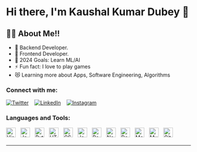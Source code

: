 # Hi there, I'm Kaushal Kumar Dubey 👋 

## 🧑‍💻 About Me!!

- 💼 Backend Developer.
- 🌄 Frontend Developer.
- 🥅 2024 Goals: Learn ML/AI
- ⚡ Fun fact: I love to play games
- 😻 Learning more about Apps, Software Engineering, Algorithms

### Connect with me:

[![Twitter](https://img.shields.io/badge/-Twitter-1DA1F2?style=flat&logo=Twitter&logoColor=white)](https://twitter.com/catrick_bateman)
&nbsp;&nbsp;
[![LinkedIn](https://img.shields.io/badge/-LinkedIn-0077B5?style=flat&logo=LinkedIn&logoColor=white)](https://linkedin.com/in/kaushal-kumar-dubey-607016285)
&nbsp;&nbsp;
[![Instagram](https://img.shields.io/badge/-Instagram-E4405F?style=flat&logo=Instagram&logoColor=white)](https://instagram.com/thenamelessking5)

### Languages and Tools:

<img align="left" alt="Visual Studio Code" width="26px" src="https://cdn.jsdelivr.net/gh/devicons/devicon/icons/vscode/vscode-original.svg" style="padding-right:10px;" />
<img align="left" alt="Java" width="26px" src="https://cdn.jsdelivr.net/gh/devicons/devicon/icons/java/java-original.svg" style="padding-right:10px;" />
<img align="left" alt="Python" width="26px" src="https://cdn.jsdelivr.net/gh/devicons/devicon/icons/python/python-original.svg" style="padding-right:10px;" />
<img align="left" alt="HTML5" width="26px" src="https://cdn.jsdelivr.net/gh/devicons/devicon/icons/html5/html5-original.svg" style="padding-right:10px;" />
<img align="left" alt="CSS3" width="26px" src="https://cdn.jsdelivr.net/gh/devicons/devicon/icons/css3/css3-original.svg" style="padding-right:10px;" />
<img align="left" alt="JavaScript" width="26px" src="https://cdn.jsdelivr.net/gh/devicons/devicon/icons/javascript/javascript-original.svg" style="padding-right:10px;" />
<img align="left" alt="React" width="26px" src="https://cdn.jsdelivr.net/gh/devicons/devicon/icons/react/react-original.svg" style="padding-right:10px;" />
<img align="left" alt="Node.js" width="26px" src="https://cdn.jsdelivr.net/gh/devicons/devicon/icons/nodejs/nodejs-original.svg" style="padding-right:10px;" />
<img align="left" alt="Deno" width="26px" src="https://cdn.jsdelivr.net/gh/devicons/devicon/icons/denojs/denojs-original.svg" style="padding-right:10px;" />
<img align="left" alt="MongoDB" width="26px" src="https://cdn.jsdelivr.net/gh/devicons/devicon/icons/mongodb/mongodb-original.svg" style="padding-right:10px;" />
<img align="left" alt="MySQL" width="26px" src="https://cdn.jsdelivr.net/gh/devicons/devicon/icons/mysql/mysql-original.svg" style="padding-right:10px;" />
<img align="left" alt="Git" width="26px" src="https://cdn.jsdelivr.net/gh/devicons/devicon/icons/git/git-original.svg" style="padding-right:10px;" />

<br />
<br />

---

[twitter]: https://twitter.com/catrick_bateman
[instagram]: https://instagram.com/thenamelessking5
[linkedin]: https://linkedin.com/in/kaushal-kumar-dubey-607016285


